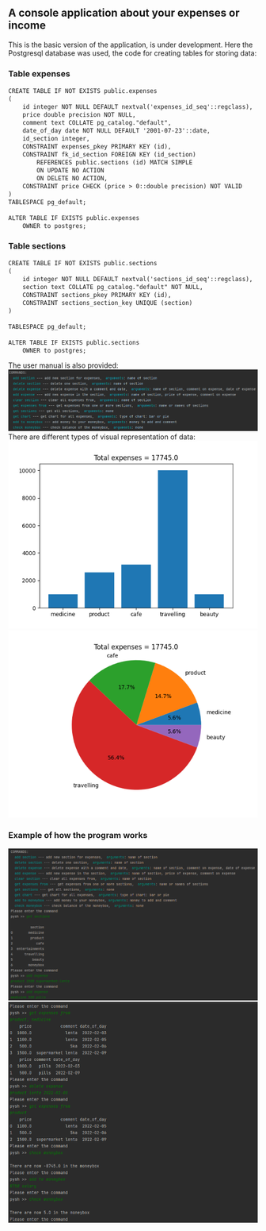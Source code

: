 ## A console application about your expenses or income
This is the basic version of the application, is under development. 
Here the Postgresql database was used, the code for creating tables for storing data:
### Table expenses

    CREATE TABLE IF NOT EXISTS public.expenses
    (
        id integer NOT NULL DEFAULT nextval('expenses_id_seq'::regclass),
        price double precision NOT NULL,
        comment text COLLATE pg_catalog."default",
        date_of_day date NOT NULL DEFAULT '2001-07-23'::date,
        id_section integer,
        CONSTRAINT expenses_pkey PRIMARY KEY (id),
        CONSTRAINT fk_id_section FOREIGN KEY (id_section)
            REFERENCES public.sections (id) MATCH SIMPLE
            ON UPDATE NO ACTION
            ON DELETE NO ACTION,
        CONSTRAINT price CHECK (price > 0::double precision) NOT VALID
    )
    TABLESPACE pg_default;

    ALTER TABLE IF EXISTS public.expenses
        OWNER to postgres;
### Table sections

    CREATE TABLE IF NOT EXISTS public.sections
    (
        id integer NOT NULL DEFAULT nextval('sections_id_seq'::regclass),
        section text COLLATE pg_catalog."default" NOT NULL,
        CONSTRAINT sections_pkey PRIMARY KEY (id),
        CONSTRAINT sections_section_key UNIQUE (section)
    )

    TABLESPACE pg_default;
    
    ALTER TABLE IF EXISTS public.sections
        OWNER to postgres;
The user manual is also provided:
![Alt-текст](https://github.com/AndreyAgeev111/console_expenses/blob/master/res/manual.png "Manual")
There are different types of visual representation of data:
![Alt-текст](https://github.com/AndreyAgeev111/console_expenses/blob/master/res/bar.png "Bar")
![Alt-текст](https://github.com/AndreyAgeev111/console_expenses/blob/master/res/pie.png "Pie")

### Example of how the program works
![Alt-текст](https://github.com/AndreyAgeev111/console_expenses/blob/master/res/example_1.png "Example")
![Alt-текст](https://github.com/AndreyAgeev111/console_expenses/blob/master/res/example_2.png "Example")
